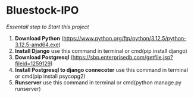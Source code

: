 # Bluestock-IPO

*Essentail step to Start this project*

1. **Download Python** (https://www.python.org/ftp/python/3.12.5/python-3.12.5-amd64.exe)
2. **Install Django** use this command in terminal or cmd(pip install django)
3. **Download Postgresql** (https://sbp.enterprisedb.com/getfile.jsp?fileid=1259129)
4. **Install Postgresql to django connecoter** use this command in terminal or cmd(pip install psycopg2)
5. **Runserver** use this command in terminal or cmd(python manage.py runserver)